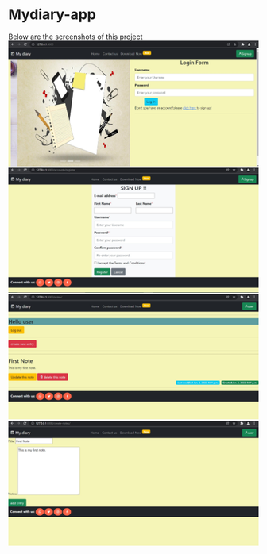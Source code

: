 # Mydiary-app
Below are the screenshots of this project
![Homepage](https://github.com/ArunHaridoss/Mydiary-app/blob/master/screenshots/homepage.jpg?raw=true)
![Registerpage](https://github.com/ArunHaridoss/Mydiary-app/blob/master/screenshots/register%20page.jpg?raw=true)
![Mainpage](https://github.com/ArunHaridoss/Mydiary-app/blob/master/screenshots/main%20page.jpg?raw=true)
![addnotes](https://github.com/ArunHaridoss/Mydiary-app/blob/master/screenshots/addnote.jpg?raw=true)

